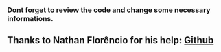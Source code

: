 ### Dont forget to review the code and change some necessary informations.


## Thanks to Nathan Florêncio for his help: [Github](https://github.com/nathanflorencio)